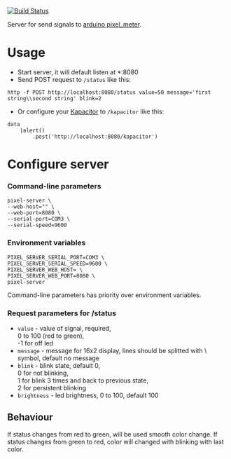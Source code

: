 [![Build Status](https://travis-ci.org/popstas/pixel-server.svg?branch=travis-release)](https://travis-ci.org/popstas/pixel-server)

Server for send signals to [arduino pixel_meter](https://github.com/popstas/arduino-pixel-meter).

# Usage
- Start server, it will default listen at *:8080
- Send POST request to `/status` like this:
```
http -f POST http://localhost:8080/status value=50 message='first string\\second string' blink=2
```
- Or configure your [Kapacitor](https://github.com/influxdata/kapacitor) to `/kapacitor` like this:
```
data
    |alert()
        .post('http://localhost:8080/kapacitor')
```

# Configure server

### Command-line parameters
```
pixel-server \
--web-host="" \
--web-port=8080 \
--serial-port=COM3 \
--serial-speed=9600
```

### Environment variables
```
PIXEL_SERVER_SERIAL_PORT=COM3 \
PIXEL_SERVER_SERIAL_SPEED=9600 \
PIXEL_SERVER_WEB_HOST= \
PIXEL_SERVER_WEB_PORT=8080 \
pixel-server
```

Command-line parameters has priority over environment variables.

### Request parameters for /status
- `value` - value of signal, required,  
   0 to 100 (red to green),  
   -1 for off led
- `message` - message for 16x2 display, lines should be splitted with \ symbol, default no message
- `blink` - blink state, default 0,  
   0 for not blinking,  
   1 for blink 3 times and back to previous state,  
   2 for persistent blinking
- `brightness` - led brightness, 0 to 100, default 100

## Behaviour
If status changes from red to green, will be used smooth color change.
If status changes from green to red, color will changed with blinking with last color.